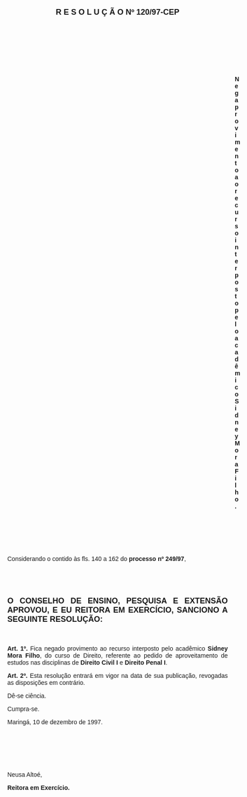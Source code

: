 <BODY>

<B><FONT FACE="Arial" SIZE=4><P ALIGN="CENTER">R E S O L U &Ccedil; &Atilde; O  Nº  120/97-CEP</P>
</B></FONT><FONT FACE="Arial"><P ALIGN="JUSTIFY"></P>
<P ALIGN="JUSTIFY">&nbsp;</P>
<P ALIGN="JUSTIFY">&nbsp;</P>
<P ALIGN="JUSTIFY">&nbsp;</P>
<P ALIGN="JUSTIFY">&nbsp;</P><DIR>
<DIR>
<DIR>
<DIR>
<DIR>
<DIR>
<DIR>
<DIR>
<DIR>
<DIR>
<DIR>
<DIR>
<DIR>

<B><P ALIGN="JUSTIFY">Nega provimento ao recurso interposto pelo acad&ecirc;mico Sidney Mora Filho.</P>
</B><P ALIGN="JUSTIFY"></P>
<P ALIGN="JUSTIFY">&nbsp;</P>
<P ALIGN="JUSTIFY">&nbsp;</P>
<P ALIGN="JUSTIFY">&nbsp;</P></DIR>
</DIR>
</DIR>
</DIR>
</DIR>
</DIR>
</DIR>
</DIR>
</DIR>
</DIR>
</DIR>
</DIR>
</DIR>

<P ALIGN="JUSTIFY">&#9;Considerando o contido &agrave;s fls. 140 a 162 do <B>processo nº 249/97</B>,</P>
<P ALIGN="JUSTIFY"></P>
<P ALIGN="JUSTIFY">&nbsp;</P>
<P ALIGN="JUSTIFY">&nbsp;</P>
</FONT><B><FONT FACE="Arial" SIZE=4><P ALIGN="JUSTIFY">O CONSELHO DE ENSINO, PESQUISA E EXTENS&Atilde;O APROVOU, E EU REITORA EM EXERC&Iacute;CIO, SANCIONO A SEGUINTE RESOLU&Ccedil;&Atilde;O:</P>
</B></FONT><FONT FACE="Arial"><P ALIGN="JUSTIFY"></P>
<P ALIGN="JUSTIFY">&nbsp;</P>
<P ALIGN="JUSTIFY">&#9;<B>Art. 1º.</B> Fica negado provimento ao recurso interposto pelo acad&ecirc;mico <B>Sidney Mora Filho</B>, do curso de Direito, referente ao pedido de aproveitamento de estudos nas disciplinas de <B>Direito Civil I</B> e <B>Direito Penal I</B>.</P>
<P ALIGN="JUSTIFY">&#9;<B>Art. 2º.</B> Esta resolu&ccedil;&atilde;o entrar&aacute; em vigor na data de sua publica&ccedil;&atilde;o, revogadas as disposi&ccedil;&otilde;es em contr&aacute;rio.</P>
<P ALIGN="JUSTIFY">D&ecirc;-se ci&ecirc;ncia.</P>
<P ALIGN="JUSTIFY">Cumpra-se.</P>
<P ALIGN="JUSTIFY"></P>
<P>Maring&aacute;, 10 de dezembro de 1997.</P>
<P ALIGN="JUSTIFY"></P>
<P ALIGN="JUSTIFY">&nbsp;</P>
<P ALIGN="JUSTIFY">&nbsp;</P>
<P ALIGN="JUSTIFY">&nbsp;</P>
<P ALIGN="JUSTIFY">Neusa Alto&eacute;,</P>
<B><P ALIGN="JUSTIFY">Reitora em Exerc&iacute;cio.</P></B></FONT></BODY>
